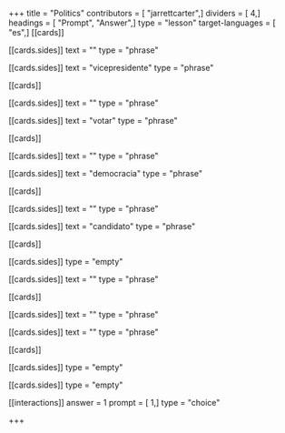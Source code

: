 +++
title = "Politics"
contributors = [ "jarrettcarter",]
dividers = [ 4,]
headings = [ "Prompt", "Answer",]
type = "lesson"
target-languages = [ "es",]
[[cards]]

[[cards.sides]]
text = ""
type = "phrase"

[[cards.sides]]
text = "vicepresidente"
type = "phrase"

[[cards]]

[[cards.sides]]
text = ""
type = "phrase"

[[cards.sides]]
text = "votar"
type = "phrase"

[[cards]]

[[cards.sides]]
text = ""
type = "phrase"

[[cards.sides]]
text = "democracia"
type = "phrase"

[[cards]]

[[cards.sides]]
text = ""
type = "phrase"

[[cards.sides]]
text = "candidato"
type = "phrase"

[[cards]]

[[cards.sides]]
type = "empty"

[[cards.sides]]
text = ""
type = "phrase"

[[cards]]

[[cards.sides]]
text = ""
type = "phrase"

[[cards.sides]]
text = ""
type = "phrase"

[[cards]]

[[cards.sides]]
type = "empty"

[[cards.sides]]
type = "empty"

[[interactions]]
answer = 1
prompt = [ 1,]
type = "choice"

+++
